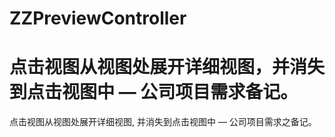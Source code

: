 # ZZPreviewController
点击视图从视图处展开详细视图，并消失到点击视图中 — 公司项目需求备记。
=======
点击视图从视图处展开详细视图, 并消失到点击视图中 — 公司项目需求之备记。